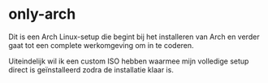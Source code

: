 # only-arch

Dit is een Arch Linux-setup die begint bij het installeren van Arch en verder gaat tot een complete werkomgeving om in te coderen.

Uiteindelijk wil ik een custom ISO hebben waarmee mijn volledige setup direct is geïnstalleerd zodra de installatie klaar is.
